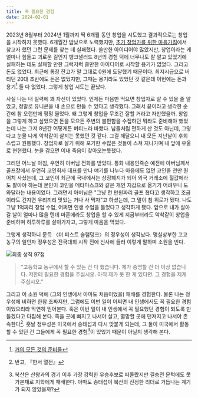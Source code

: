```yaml
---
title: 꼭 필요한 경험
date: 2024-02-01
---
```


2023년 8월부터 2024년 1월까지 딱 6개월 동안 창업을 시도했고 결과적으로는 창업을 시작하지 못했다.
6개월간 밤낮으로 노력했지만, [초기 창업가를 위한 마음가짐](/the-mindset-for-early-stage-founders)에서 찾고자 했던 그런 문제를 찾는 데 실패했다.
쓸만한 아이디어야 많았지만, 창업이라는 게 얼마나 힘들고 괴로운 길인지 뱅크샐러드 8년의 경험 덕에 너무나도 잘 알고 있었기에 실패하는 데도 실패할 만한 그럭저럭 쓸만한 아이디어로 시작할 용기가 없었다.
그리고 돈도 없었다. 최근에 통장 잔고가 말 그대로 0원에 도달했기 때문이다.
최저시급으로 버티던 20대 초반에도 돈은 없었지만, 그때는 용기라도 있었던 것 같은데 이번에는 돈과 용기[^1] 둘 다 없었다.
그렇게 창업 시도는 끝났다.

사실 나는 내 실력에 꽤 자신이 있었다.
언제든 마음만 먹으면 창업자로 살 수 있을 줄 알았고, 정말로 유니콘을 내 손으로 만들 수 있다고 생각했다.
그래서 끝이라고 생각한 순간에 참 오랜만에 펑펑 울었다.
왜 그렇게 창업을 무조건 잘할 거라고 자만했을까.
창업을 그렇게 하고 싶었으면 돈을 모으든 주변의 불편함을 수집하던 뭐라도 준비해야 했었는데 나는 그저 8년간 어떻게든 버티느라 바빴다.
남들처럼 편하게 산 것도 아닌데, 그렇다고 눈물 나게 악착같이 살지는 못했던 것 같다.
그걸 깨달으니 내 모든 지난날이 후회스럽고 원통했다.
창업자로 살기 위해 포기한 수많은 것들이 스쳐 지나가며 내 앞에 우울로 현현했다.
눈을 감으면 이내 죽음이 찾아오는듯했다.

그러던 어느날 아침, 우연히 아버님 전화를 받았다.
통화 내용인즉슨 예전에 아버님께서 골프장에서 우연히 코인회사 대표를 만나 얘기를 나누다 마음에도 없던 코인을 천만 원어치 사셨는데, 그 코인이 최근에 국내에서는 상장폐지가 되어 외국 거래소에 헐값에라도 팔아야 하는데 본인이 코인을 메타마스크와 같은 개인 지갑으로 옮기기 어려우니 도와달라는 내용이었다.
그러면서 아버님은 "그냥 천 만원짜리 골프 쳤다고 생각하고 조금이라도 건지면 우리끼리 맛있는 거나 사 먹자"고 하셨는데, 그 말이 참 위로가 됐다.
나도 그냥 1억짜리 창업 수업, 어쩌면 인생 수업을 들었다고 생각하게 됐다.
앞으로 내가 살아갈 날이 얼마나 많을 텐데 마흔에라도 창업을 할 수 있게 지금부터라도 악착같이 창업을 준비하며 하루하루를 살아가자고, 그렇게 마음을 먹었다.

그렇게 생각하니 문득 〈더 퍼스트 슬램덩크〉의 정우성이 생각났다.
명실상부한 고교농구의 일인자 정우성은 전국대회 시작 전에 신사에 들러 이렇게 말하며 소원을 빈다. 

![최종 성적 97점](/attachments/an-essential-experience/the-first-slam-dunk.webp)

> "고등학교 농구에서 할 수 있는 건 다 했습니다. 제가 증명할 건 더 이상 없습니다. 저한테 필요한 경험을 주십시오. 아직 제가 못 한 게 있다면. 그 경험을 제게 주십시오."

그리고 이 소원 덕에 (그의 인생에서 아마도 처음이었을) 패배를 경험한다.
물론 나는 정우성에 비하면 한참 초짜지만, 그럼에도 이번 일이 어쩌면 내 인생에서도 꼭 필요한 경험이었으리라 막연히 믿어본다.
혹은 이번 일이 내 인생에서 꼭 필요했던 경험이 되도록 만들겠다고 다짐해 본다.
죽을 곳에 빠지고 나서야 살고, 멸망할 곳에 던져지고 나서야 존속한다[^2].
훗날 정우성은 미국에서 송태섭과 다시 맞붙게 되는데, 그 둘이 미국에서 활동할 수 있던 건 그들에게 꼭 필요한 경험[^3]이 있었기 때문이 아닐지 생각해 본다.

[^1]: [거의 모든 것의 준비물](https://jayoung.blog/pilyohan-geon-ibbun/)
[^2]: 반고, 『한서 열전』
[^3]: 북산은 산왕과의 경기 이후 가장 강력한 우승후보로 떠올랐지만 결승전 문턱에도 못 가본채로 지학에게 패배한다. 아마도 송태섭이 북산의 진정한 리더로 거듭나는 계기가 되지 않았을까?
